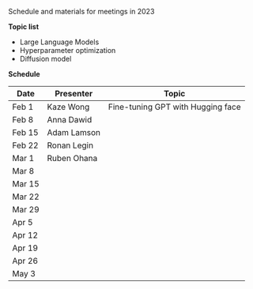 Schedule and materials for meetings in 2023

**Topic list**

* Large Language Models
* Hyperparameter optimization
* Diffusion model


**Schedule**

| Date     | Presenter       | Topic   |
| -------- | --------------- | ------- |
| Feb 1 | Kaze Wong | Fine-tuning GPT with Hugging face |
| Feb 8 | Anna Dawid | |
| Feb 15 | Adam Lamson | |
| Feb 22 | Ronan Legin |  |
| Mar 1 | Ruben Ohana | |
| Mar 8 | | |
| Mar 15 | | |
| Mar 22 | | |
| Mar 29 | | |
| Apr 5 | | |
| Apr 12 | | |
| Apr 19 | | |
| Apr 26 | | |
| May 3 | | |